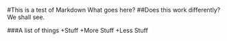 #This is a test of Markdown
What goes here?
##Does this work differently?
We shall see.

###A list of things
+Stuff
+More Stuff
+Less Stuff
